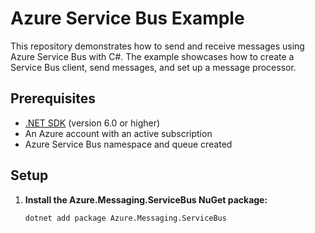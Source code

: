 # Azure Service Bus Example

This repository demonstrates how to send and receive messages using Azure Service Bus with C#. The example showcases how to create a Service Bus client, send messages, and set up a message processor.

## Prerequisites

- [.NET SDK](https://dotnet.microsoft.com/download) (version 6.0 or higher)
- An Azure account with an active subscription
- Azure Service Bus namespace and queue created

## Setup

1. **Install the Azure.Messaging.ServiceBus NuGet package:**

   ```bash
   dotnet add package Azure.Messaging.ServiceBus
